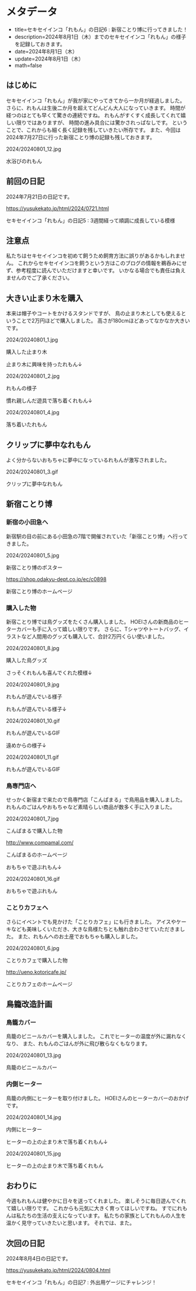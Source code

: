 # メタデータ
- title=セキセイインコ「れもん」の日記6 : 新宿ことり博に行ってきました！
- description=2024年8月1日（木）までのセキセイインコ「れもん」の様子を記録しておきます。
- date=2024年8月1日（木）
- update=2024年8月1日（木）
- math=false

## はじめに
セキセイインコ「れもん」が我が家にやってきてから一か月が経過しました。
さらに、れもんは生後二か月を超えてどんどん大人になっていきます。
時間が経つのはとても早くて驚きの連続ですね。
れもんがすくすく成長してくれて嬉しい限りではありますが、
時間の進み具合には驚かされっぱなしです。
ということで、これからも細く長く記録を残していきたい所存です。
また、今回は2024年7月27日に行った新宿ことり博の記録も残しておきます。

2024/20240801_12.jpg

水浴びのれもん

## 前回の日記
2024年7月21日の日記です。

https://yusukekato.jp/html/2024/0721.html

セキセイインコ「れもん」の日記5 : 3週間経って順調に成長している模様

## 注意点
私たちはセキセイインコを初めて飼うため飼育方法に誤りがあるかもしれません。
これからセキセイインコを飼うという方はこのブログの情報を鵜呑みにせず、参考程度に読んでいただけますと幸いです。
いかなる場合でも責任は負えませんのでご了承ください。

## 大きい止まり木を購入
本来は帽子やコートをかけるスタンドですが、
鳥の止まり木としても使えるということで2万円ほどで購入しました。
高さが180cmほどあってなかなか大きいです。

2024/20240801_1.jpg

購入した止まり木

止まり木に興味を持ったれもん↓

2024/20240801_2.jpg

れもんの様子

慣れ親しんだ遊具で落ち着くれもん↓

2024/20240801_4.jpg

落ち着いたれもん

## クリップに夢中なれもん
よく分からないおもちゃに夢中になっているれもんが激写されました。

2024/20240801_3.gif

クリップに夢中なれもん

## 新宿ことり博

### 新宿の小田急へ
新宿駅の目の前にある小田急の7階で開催されていた「新宿ことり博」へ行ってきました。

2024/20240801_5.jpg

新宿ことり博のポスター

https://shop.odakyu-dept.co.jp/ec/c0898

新宿ことり博のホームページ

### 購入した物
新宿ことり博では鳥グッズをたくさん購入しました。
HOEIさんの新商品のヒーターカバーも手に入って嬉しい限りです。
さらに、Tシャツやトートバッグ、イラストなど人間用のグッズも購入して、合計2万円くらい使いました。

2024/20240801_8.jpg

購入した鳥グッズ

さっそくれもんも喜んでくれた模様↓

2024/20240801_9.jpg

れもんが遊んでいる様子

れもんが遊んでいる様子↓

2024/20240801_10.gif

れもんが遊んでいるGIF

遠めからの様子↓

2024/20240801_11.gif

れもんが遊んでいるGIF

### 鳥専門店へ
せっかく新宿まで来たので鳥専門店「こんぱまる」で鳥用品を購入しました。
れもんのごはんやおもちゃなど素晴らしい商品が数多く手に入りました。

2024/20240801_7.jpg

こんぱまるで購入した物

http://www.compamal.com/

こんぱまるのホームページ

おもちゃで遊ぶれもん↓

2024/20240801_16.gif

おもちゃで遊ぶれもん

### ことりカフェへ
さらにイベントでも見かけた「ことりカフェ」にも行きました。
アイスやケーキなども美味しくいただき、大きな鳥様たちとも触れ合わさせていただきました。
また、れもんへのお土産でおもちゃも購入しました。

2024/20240801_6.jpg

ことりカフェで購入した物

http://ueno.kotoricafe.jp/

ことりカフェのホームページ

## 鳥籠改造計画

### 鳥籠カバー
鳥籠のビニールカバーを購入しました。
これでヒーターの温度が外に漏れなくなり、
また、れもんのごはんが外に飛び散らなくもなります。

2024/20240801_13.jpg

鳥籠のビニールカバー

### 内側ヒーター
鳥籠の内側にヒーターを取り付けました。
HOEIさんのヒーターカバーのおかげです。

2024/20240801_14.jpg

内側にヒーター

ヒーターの上の止まり木で落ち着くれもん↓

2024/20240801_15.jpg

ヒーターの上の止まり木で落ち着くれもん

## おわりに
今週もれもんは健やかに日々を送ってくれました。
楽しそうに毎日遊んでくれて嬉しい限りです。
これからも元気に大きく育ってほしいですね。
すでにれもんは私たちの生活の支えになっています。
私たちの家族としてれもんの人生を温かく見守っていきたいと思います。
それでは、また。

## 次回の日記
2024年8月4日の日記です。

https://yusukekato.jp/html/2024/0804.html

セキセイインコ「れもん」の日記7 : 外出用ゲージにチャレンジ！


